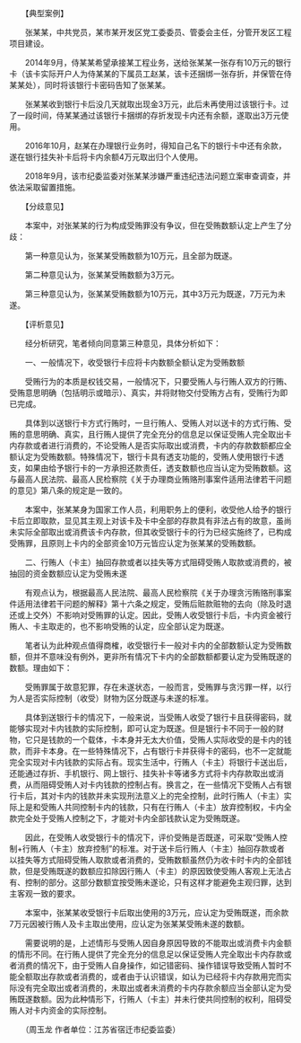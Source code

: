 　　【典型案例】

　　张某某，中共党员，某市某开发区党工委委员、管委会主任，分管开发区工程项目建设。

　　2014年9月，侍某某希望承接某工程业务，送给张某某一张存有10万元的银行卡（该卡实际开户人为侍某某的下属员工赵某，该卡还捆绑一张存折，并保管在侍某某处），同时将该银行卡密码告知了张某某。

　　张某某收到银行卡后没几天就取出现金3万元，此后未再使用过该银行卡。过了一段时间，侍某某通过该银行卡捆绑的存折发现卡内还有余额，遂取出3万元使用。

　　2016年10月，赵某在办理银行业务时，得知自己名下的银行卡中还有余款，遂在银行挂失补卡后将卡内余额4万元取出归个人使用。

　　2018年9月，该市纪委监委对张某某涉嫌严重违纪违法问题立案审查调查，并依法采取留置措施。

　　【分歧意见】

　　本案中，对张某某的行为构成受贿罪没有争议，但在受贿数额认定上产生了分歧：

　　第一种意见认为，张某某受贿数额为10万元，且全部为既遂。

　　第二种意见认为，张某某受贿数额为3万元。

　　第三种意见认为，张某某受贿数额为10万元，其中3万元为既遂，7万元为未遂。

　　【评析意见】

　　经分析研究，笔者倾向同意第三种意见，具体分析如下：

　　一、一般情况下，收受银行卡应将卡内数额全额认定为受贿数额

　　受贿行为的本质是权钱交易，一般情况下，只要受贿人与行贿人双方的行贿、受贿意思明确（包括明示或暗示）、真实，并将财物交付受贿方占有，受贿行为即已完成。

　　具体到以送银行卡方式行贿时，一旦行贿人、受贿人对以送卡的方式行贿、受贿的意思明确、真实，且行贿人提供了完全充分的信息足以保证受贿人完全取出卡内存款或者进行消费的，不论受贿人是否实际取出或消费，卡内的存款数额都应全额认定为受贿数额。特殊情况下，银行卡具有透支功能的，受贿人使用银行卡透支，如果由给予银行卡的一方承担还款责任，透支数额也应当认定为受贿数额。这与最高人民法院、最高人民检察院《关于办理商业贿赂刑事案件适用法律若干问题的意见》第八条的规定是一致的。

　　本案中，张某某身为国家工作人员，利用职务上的便利，收受他人给予的银行卡后立即取款，显见其主观上对该卡及卡中全部的存款具有非法占有的故意，虽尚未实际全部取出或消费该卡内存款，但其收受银行卡的行为已经实施终了，已构成受贿罪，且原则上卡内的全部资金10万元皆应认定为张某某的受贿数额。

　　二、行贿人（卡主）抽回存款或者以挂失等方式阻碍受贿人取款或消费的，被抽回的资金数额应认定为受贿未遂

　　有观点认为，根据最高人民法院、最高人民检察院《关于办理贪污贿赂刑事案件适用法律若干问题的解释》第十六条之规定，受贿后赃款赃物的去向（除及时退还或上交外）不影响对受贿罪的认定。因此，受贿人收受银行卡后，卡内资金被行贿人、卡主取走的，也不影响受贿的认定，应全部认定为既遂。

　　笔者认为此种观点值得商榷，收受银行卡一般对卡内的全部数额认定为受贿数额，但并不意味没有例外，更非所有情况下卡内的全部数额都要认定为受贿既遂的数额。理由如下：

　　受贿罪属于故意犯罪，存在未遂状态，一般而言，受贿罪与贪污罪一样，以行为人是否实际控制（收受）财物为区分既遂与未遂的标准。

　　具体到送银行卡的情况下，一般来说，当受贿人收受了银行卡且获得密码，就能够实现对卡内钱款的实际控制，即可认定为既遂。但是银行卡不同于一般的财物，它只是钱款的一个载体，卡本身并无太大价值，受贿人实际收受的是卡内的钱款，而非卡本身。在一些特殊情况下，占有银行卡并获得卡的密码，也不一定就能完全实现对卡内钱款的实际占有。现实生活中，行贿人（卡主）将银行卡送出后，还能通过存折、手机银行、网上银行、挂失补卡等诸多方式将卡内存款取出或消费，从而阻碍受贿人对卡内钱款的控制占有。换言之，在一些情况下受贿人占有银行卡后，其对卡内的钱款并未实现刑法意义上的完全控制，此时行贿人（卡主）实际上是和受贿人共同控制卡内的钱款，只有在行贿人（卡主）放弃控制权，卡内全款完全处于受贿人控制之下，才能对卡内全部钱款认定为受贿既遂。

　　因此，在受贿人收受银行卡的情况下，评价受贿是否既遂，可采取“受贿人控制+行贿人（卡主）放弃控制”的标准。对于送卡后行贿人（卡主）抽回存款或者以挂失等方式阻碍受贿人取款或者消费的，受贿数额虽然仍为收卡时卡内的全部钱款，但是受贿既遂的数额应扣除因行贿人（卡主）的原因致使受贿人客观上无法占有、控制的部分。这部分数额宜按受贿未遂论，只有这样才能避免主观归罪，达到主客观一致的要求。

　　本案中，张某某收受银行卡后取出使用的3万元，应认定为受贿既遂，而余款7万元因被行贿人及卡主取出使用，应认定为张某某受贿未遂的数额。

　　需要说明的是，上述情形与受贿人因自身原因导致的不能取出或消费卡内金额的情形不同。在行贿人提供了完全充分的信息足以保证受贿人完全取出卡内存款或者消费的情况下，由于受贿人自身操作，如记错密码、操作错误导致受贿人暂时不能全额取出存款或者消费的，或者由于认识错误，如认为已经将卡内存款用完而实际没有完全取出或者消费的，未取出或者未消费的卡内存款余额应当全部认定为受贿既遂数额。因为此种情形下，行贿人（卡主）并未行使共同控制的权利，阻碍受贿人对卡内资金的实际控制。

　　（周玉龙 作者单位：江苏省宿迁市纪委监委）